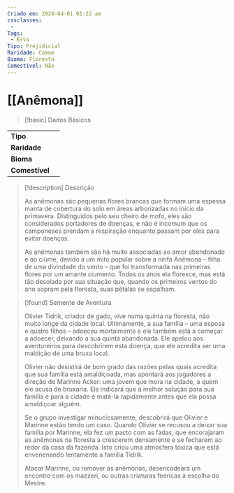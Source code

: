 ```yaml
---
Criado em: 2024-04-01 01:22 am
cssclasses:
 - 
Tags:
 - Erva
Tipo: Prejidicial
Raridade: Comum
Bioma: Floresta
Comestível: Não
---
```

# [[Anêmona]]

> [!basic] Dados Básicos
> 
|           |     |
| --------- |:---:|
| **Tipo**  |     |
| **Raridade** |     |
| **Bioma** |     |
| **Comestível** |     |
>
 
> [!description] Descrição
> 
> As anêmonas são pequenas flores brancas que formam uma espessa manta de cobertura do solo em áreas arborizadas no início da primavera. Distinguidos pelo seu cheiro de mofo, eles são considerados portadores de doenças, e não é incomum que os camponeses prendam a respiração enquanto passam por eles para evitar doenças.
> 
> As anêmonas também são há muito associadas ao amor abandonado e ao ciúme, devido a um mito popular sobre a ninfa Anêmona – filha de uma divindade do vento – que foi transformada nas primeiras flores por um amante ciumento. Todos os anos ela floresce, mas está tão desolada por sua situação que, quando os primeiros ventos do ano sopram pela floresta, suas pétalas se espalham.

> [!found] Semente de Aventura
>
> Olivier Tidrik, criador de gado, vive numa quinta na floresta, não muito longe da cidade local. Ultimamente, a sua família – uma esposa e quatro filhos – adoeceu mortalmente e ele também está a começar a adoecer, deixando a sua quinta abandonada. Ele apelou aos aventureiros para descobrirem esta doença, que ele acredita ser uma maldição de uma bruxa local.
> 
> Olivier não desistirá de bom grado das razões pelas quais acredita que sua família está amaldiçoada, mas apontará aos jogadores a direção de Marinne Acker: uma jovem que mora na cidade, a quem ele acusa de bruxaria. Ele indicará que a melhor solução para sua família e para a cidade é matá-la rapidamente antes que ela possa amaldiçoar alguém.
> 
> Se o grupo investigar minuciosamente, descobrirá que Olivier e Marinne estão tendo um caso. Quando Olivier se recusou a deixar sua família por Marinne, ela fez um pacto com as fadas, que encorajaram as anêmonas na floresta a crescerem densamente e se fecharem ao redor da casa da fazenda. Isto criou uma atmosfera tóxica que está envenenando lentamente a família Tidrik.
> 
> Atacar Marinne, ou remover as anêmonas, desencadeará um encontro com os mazzeri, ou outras criaturas feéricas à escolha do Mestre.
